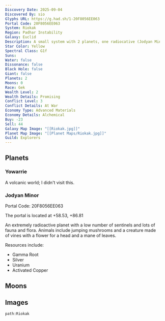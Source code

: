 ```yaml
---
Discovery Date: 2025-09-04
Discovered By: sio
Glyphs URL: https://g.had.sh/1-20F8056EE063
Portal Code: 20F8056EE063
System: Riokak
Region: Padhar Instability
Galaxy: Euclid
Description: A small system with 2 planets, one radiocative (Jodyan Minor) and one volcanic (Yowarrie). The space station includes an Explorer's Guild Envoy that may have a Salvaged Frigate Module.
Star Color: Yellow
Spectral Class: G1f
Suns:
Water: false
Dissonance: false
Black Hole: false
Giant: false
Planets: 2
Moons: 0
Race: Gek
Wealth Level: 2
Wealth Details: Promising
Conflict Level: 3
Conflict Details: At War
Economy Type: Advanced Materials
Economy Details: Alchemical
Buy: -23
Sell: 44
Galaxy Map Image: "[[Riokak.jpg]]"
Planet Map Image: "[[Planet Maps/Riokak.jpg]]"
Guild: Explorers
---
```

## Planets
### Yowarrie

A volcanic world; I didn't visit this.
### Jodyan Minor
Portal Code: 20F8056EE063

The portal is located at +58.53, +86.81

An extremely radioactive planet with a low number of sentinels and lots of fauna and flora. Animals include jumping mushrooms and a creature made of vines with a flower for a head and a mane of leaves.

Resources include:
- Gamma Root
- Silver
- Uranium
- Activated Copper
## Moons

## Images

```query
path:Riokak
```